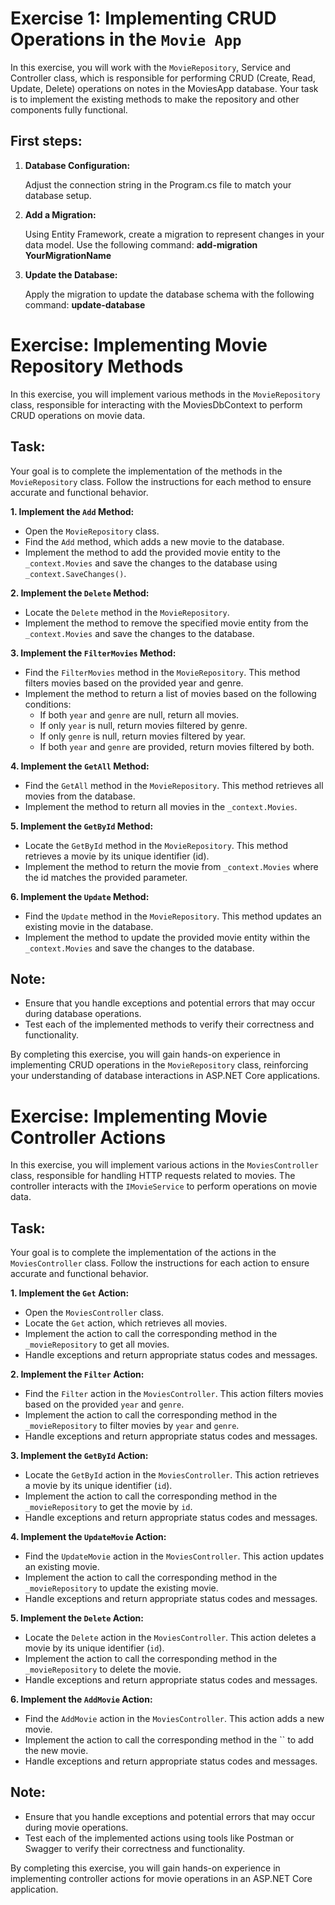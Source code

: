 # Exercise 1: Implementing CRUD Operations in the `Movie App`

In this exercise, you will work with the `MovieRepository`, Service and Controller class, which is responsible for performing CRUD (Create, Read, Update, Delete) operations on notes in the MoviesApp database. Your task is to implement the existing methods to make the repository and other components fully functional.

## First steps:


1. **Database Configuration:**

   Adjust the connection string in the Program.cs file to match your database setup.

2. **Add a Migration:**

   Using Entity Framework, create a migration to represent changes in your data model. Use the following command: **add-migration YourMigrationName**

3. **Update the Database:**
    
    Apply the migration to update the database schema with the following command: **update-database**

# Exercise: Implementing Movie Repository Methods

In this exercise, you will implement various methods in the `MovieRepository` class, responsible for interacting with the MoviesDbContext to perform CRUD operations on movie data.

## Task:

Your goal is to complete the implementation of the methods in the `MovieRepository` class. Follow the instructions for each method to ensure accurate and functional behavior.

**1. Implement the `Add` Method:**

   - Open the `MovieRepository` class.
   - Find the `Add` method, which adds a new movie to the database.
   - Implement the method to add the provided movie entity to the `_context.Movies` and save the changes to the database using `_context.SaveChanges()`.

**2. Implement the `Delete` Method:**

   - Locate the `Delete` method in the `MovieRepository`.
   - Implement the method to remove the specified movie entity from the `_context.Movies` and save the changes to the database.

**3. Implement the `FilterMovies` Method:**

   - Find the `FilterMovies` method in the `MovieRepository`. This method filters movies based on the provided year and genre.
   - Implement the method to return a list of movies based on the following conditions:
      - If both `year` and `genre` are null, return all movies.
      - If only `year` is null, return movies filtered by genre.
      - If only `genre` is null, return movies filtered by year.
      - If both `year` and `genre` are provided, return movies filtered by both.

**4. Implement the `GetAll` Method:**

   - Find the `GetAll` method in the `MovieRepository`. This method retrieves all movies from the database.
   - Implement the method to return all movies in the `_context.Movies`.

**5. Implement the `GetById` Method:**

   - Locate the `GetById` method in the `MovieRepository`. This method retrieves a movie by its unique identifier (id).
   - Implement the method to return the movie from `_context.Movies` where the id matches the provided parameter.

**6. Implement the `Update` Method:**

   - Find the `Update` method in the `MovieRepository`. This method updates an existing movie in the database.
   - Implement the method to update the provided movie entity within the `_context.Movies` and save the changes to the database.

## Note:

- Ensure that you handle exceptions and potential errors that may occur during database operations.
- Test each of the implemented methods to verify their correctness and functionality.

By completing this exercise, you will gain hands-on experience in implementing CRUD operations in the `MovieRepository` class, reinforcing your understanding of database interactions in ASP.NET Core applications.


# Exercise: Implementing Movie Controller Actions

In this exercise, you will implement various actions in the `MoviesController` class, responsible for handling HTTP requests related to movies. The controller interacts with the `IMovieService` to perform operations on movie data.

## Task:

Your goal is to complete the implementation of the actions in the `MoviesController` class. Follow the instructions for each action to ensure accurate and functional behavior.

**1. Implement the `Get` Action:**

   - Open the `MoviesController` class.
   - Locate the `Get` action, which retrieves all movies.
   - Implement the action to call the corresponding method in the `_movieRepository` to get all movies.
   - Handle exceptions and return appropriate status codes and messages.

**2. Implement the `Filter` Action:**

   - Find the `Filter` action in the `MoviesController`. This action filters movies based on the provided `year` and `genre`.
   - Implement the action to call the corresponding method in the `_movieRepository` to filter movies by `year` and `genre`.
   - Handle exceptions and return appropriate status codes and messages.

**3. Implement the `GetById` Action:**

   - Locate the `GetById` action in the `MoviesController`. This action retrieves a movie by its unique identifier (`id`).
   - Implement the action to call the corresponding method in the `_movieRepository` to get the movie by `id`.
   - Handle exceptions and return appropriate status codes and messages.

**4. Implement the `UpdateMovie` Action:**

   - Find the `UpdateMovie` action in the `MoviesController`. This action updates an existing movie.
   - Implement the action to call the corresponding method in the `_movieRepository` to update the existing movie.
   - Handle exceptions and return appropriate status codes and messages.

**5. Implement the `Delete` Action:**

   - Locate the `Delete` action in the `MoviesController`. This action deletes a movie by its unique identifier (`id`).
   - Implement the action to call the corresponding method in the `_movieRepository` to delete the movie.
   - Handle exceptions and return appropriate status codes and messages.

**6. Implement the `AddMovie` Action:**

   - Find the `AddMovie` action in the `MoviesController`. This action adds a new movie.
   - Implement the action to call the corresponding method in the `` to add the new movie.
   - Handle exceptions and return appropriate status codes and messages.

## Note:

- Ensure that you handle exceptions and potential errors that may occur during movie operations.
- Test each of the implemented actions using tools like Postman or Swagger to verify their correctness and functionality.

By completing this exercise, you will gain hands-on experience in implementing controller actions for movie operations in an ASP.NET Core application.

